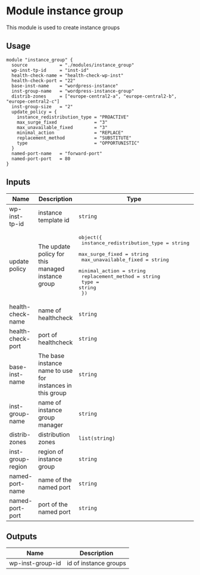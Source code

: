# Module instance group

This module is used to create instance groups

## Usage

```hcl
module "instance_group" {
  source            = "./modules/instance_group"
  wp-inst-tp-id     = "inst-id"
  health-check-name = "health-check-wp-inst"
  health-check-port = "22"
  base-inst-name    = "wordpress-instance"
  inst-group-name   = "wordpress-instance-group"
  distrib-zones     = ["europe-central2-a", "europe-central2-b", "europe-central2-c"]
  inst-group-size   = "2"
  update_policy = {
    instance_redistribution_type = "PROACTIVE"
    max_surge_fixed              = "3"
    max_unavailable_fixed        = "3"
    minimal_action               = "REPLACE"
    replacement_method           = "SUBSTITUTE"
    type                         = "OPPORTUNISTIC"
  }
  named-port-name   = "forward-port"
  named-port-port   = 80
}
```

<!-- BEGINNING OF PRE-COMMIT-TERRAFORM DOCS HOOK -->
## Inputs

| Name | Description | Type | Default | Required |
|------|-------------|------|---------|:--------:|
| wp-inst-tp-id | instance template id | `string` | n/a | yes |
| update policy | The update policy for this managed instance group | <pre>object({<br>    instance_redistribution_type        = string<br>    max_surge_fixed       = string<br>    max_unavailable_fixed = string<br>    minimal_action  = string<br>    replacement_method     = string<br>    type     = string<br>  })</pre> | `[]` | no |
| health-check-name | name of healthcheck | `string` | n/a | yes |
| health-check-port | port of healthcheck | `string` | n/a | yes |
| base-inst-name | The base instance name to use for instances in this group | `string` | n/a | yes |
| inst-group-name | name of instance group manager | `string` | n/a | yes |
| distrib-zones | distribution zones | `list(string)` | n/a | no |
| inst-group-region | region of instance group | `string` | n/a | no |
| named-port-name | name of the named port | `string` | n/a | yes |
| named-port-port | port of the named port | `string` | n/a | yes |

## Outputs

| Name | Description |
|------|-------------|
| wp-inst-group-id | id of instance groups |

<!-- END OF PRE-COMMIT-TERRAFORM DOCS HOOK -->